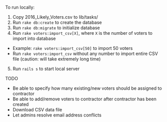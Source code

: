 To run locally:

1. Copy 2016_Likely_Voters.csv to lib/tasks/
2. Run `rake db:create` to create the database
3. Run `rake db:migrate` to initialize database
4. Run `rake voters:import_csv[X]`, where `X` is the number of voters to import into database
  * Example: `rake voters:import_csv[50]` to import 50 voters
  * Run `rake voters:import_csv` without any number to import entire CSV file (caution: will take extremely long time)
5. Run `rails s` to start local server

TODO

* Be able to specify how many existing/new voters should be assigned to contractor
* Be able to add/remove voters to contractor after contractor has been created
* Download CSV data file
* Let admins resolve email address conflicts